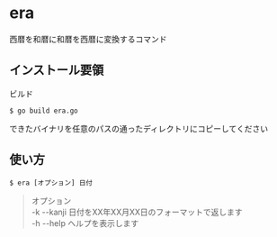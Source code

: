 # era
西暦を和暦に和暦を西暦に変換するコマンド  

## インストール要領
ビルド  
```
$ go build era.go
```
できたバイナリを任意のパスの通ったディレクトリにコピーしてください  

## 使い方
```
$ era [オプション] 日付
```
> オプション  
> -k --kanji 日付をXX年XX月XX日のフォーマットで返します  
> -h --help  ヘルプを表示します 

